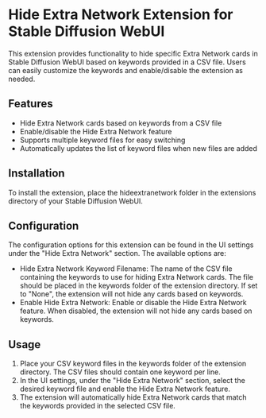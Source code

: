 # Hide Extra Network Extension for Stable Diffusion WebUI
This extension provides functionality to hide specific Extra Network cards in Stable Diffusion WebUI based on keywords provided in a CSV file. Users can easily customize the keywords and enable/disable the extension as needed.

## Features
* Hide Extra Network cards based on keywords from a CSV file
* Enable/disable the Hide Extra Network feature
* Supports multiple keyword files for easy switching
* Automatically updates the list of keyword files when new files are added
## Installation
To install the extension, place the hideextranetwork folder in the extensions directory of your Stable Diffusion WebUI.
## Configuration
The configuration options for this extension can be found in the UI settings under the "Hide Extra Network" section. The available options are:

* Hide Extra Network Keyword Filename: The name of the CSV file containing the keywords to use for hiding Extra Network cards. The file should be placed in the keywords folder of the extension directory. If set to "None", the extension will not hide any cards based on keywords.
* Enable Hide Extra Network: Enable or disable the Hide Extra Network feature. When disabled, the extension will not hide any cards based on keywords.
## Usage
1. Place your CSV keyword files in the keywords folder of the extension directory. The CSV files should contain one keyword per line.
1. In the UI settings, under the "Hide Extra Network" section, select the desired keyword file and enable the Hide Extra Network feature.
1. The extension will automatically hide Extra Network cards that match the keywords provided in the selected CSV file.
